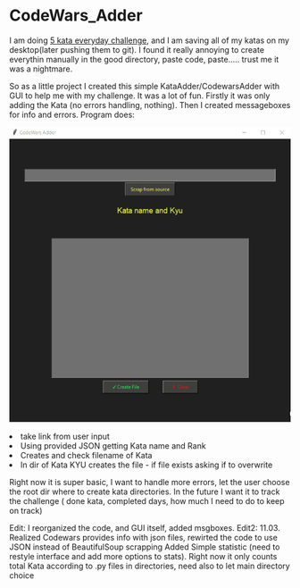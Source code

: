 # CodeWars_Adder

I am doing [5 kata everyday challenge](https://github.com/sieczkah/Codewars_KATA), and I am saving all of my katas on my desktop(later pushing them to git). I found it really annoying to create everythin manually in the good directory, paste code, paste..... trust me it was a nightmare.

So as a little project I created this simple KataAdder/CodewarsAdder with GUI to help me with my challenge. It was a lot of fun.
Firstly it was only adding the Kata (no errors handling, nothing). Then I created messageboxes for info and errors.
Program does:
    <p align= "center">
        <img width='550' src="KataAdder.gif" >
    </p>
    <p>
        <li>take link from user input</li>
        <li>Using provided JSON getting Kata name and Rank</li>
        <li>Creates and check filename of Kata</li>
        <li>In dir of Kata KYU creates the file - if file exists asking if to overwrite</li>
    </p>
Right now it is super basic, I want to handle more errors, let the user choose the root dir where to create kata directories.
In the future I want it to track the challenge ( done kata, completed days, how much I need to do to keep on track)


Edit: I reorganized the code, and GUI itself, added msgboxes.
Edit2: 11.03. Realized Codewars provides info with json files, rewirted the code to use JSON instead of BeautifulSoup scrapping
Added Simple statistic (need to restyle interface and add more options to stats). Right now it only counts total Kata according to .py files in directories, need also to let main directory choice

